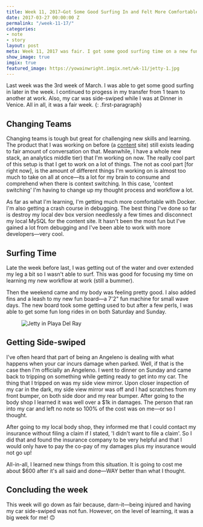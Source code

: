 ```yaml
---
title: Week 11, 2017—Got Some Good Surfing In and Felt More Comfortable In My Roll
date: 2017-03-27 00:00:00 Z
permalink: "/week-11-17/"
categories:
- note
- story
layout: post
meta: Week 11, 2017 was fair. I got some good surfing time on a new fun board and I felt more comfortable in my new position at work.
show_image: true
imgix: true
featured_image: https://yowainwright.imgix.net/wk-11/jetty-1.jpg
---
```


Last week was the 3rd week of March. I was able to get some good surfing in later in the week. I continued to progess in my transfer from 1 team to another at work. Also, my car was side-swiped while I was at Dinner in Venice. All in all, it was a fair week.
{: .first-paragraph}

## Changing Teams

Changing teams is tough but great for challenging new skills and learning. The product that I was working on before (a [content](https://content.dollarshaveclub.com/) site) still exists leading to fair amount of conversation on that. Meanwhile, I have a whole new stack, an analytics middle tier) that I'm working on now. The really cool part of this setup is that I get to work on a lot of things. The not as cool part [for right now], is the amount of different things I'm working on is almost too much to take on all at once—its a lot for my brain to consume and comprehend when there is context switching. In this case, 'context switching' I'm having to change up my thought process and workflow a lot. 

As far as what I'm learning, I'm getting much more comfortable with Docker. I'm also getting a crash course in debugging. The best thing I've done so far is destroy my local dev box version needlessly a few times and disconnect my local MySQL for the content site. It hasn't been the most fun but I've gained a lot from debugging and I've been able to work with more developers—very cool.

## Surfing Time

Late the week before last, I was getting out of the water and over extended my leg a bit so I wasn't able to surf. This was good for focusing my time on learning my new workflow at work (still a bummer). 

Then the weekend came and my body was feeling pretty good. I also added fins and a leash to my new fun board—a 7'2" fun machine for small wave days. The new board took some getting used to but after a few perls, I was able to get some fun long rides in on both Saturday and Sunday. 

<figure>
  <img src="//yowainwright.imgix.net/wk-11/jetty-1.jpg?w=800&h=800&crop=focalpoint&auto=format" alt="Jetty in Playa Del Ray" />
</figure>

## Getting Side-swiped

I've often heard that part of being an Angeleno is dealing with what happens when your car incurs damage when parked. Well, if that is the case then I'm officially an Angeleno. I went to dinner on Sunday and came back to tripping on something while getting ready to get into my car. The thing that I tripped on was my side view mirror. Upon closer inspection of my car in the dark, my side view mirror was off and I had scratches from my front bumper, on both side door and my rear bumper. After going to the body shop I learned it was well over a $1k in damages. The person that ran into my car and left no note so 100% of the cost was on me—or so I thought. 

After going to my local body shop, they informed me that I could contact my insurance without filing a claim if I stated, 'I didn't want to file a claim'. So I did that and found the insurance company to be very helpful and that I would only have to pay the co-pay of my damages plus my insurance would not go up! 

All-in-all, I learned new things from this situation. It is going to cost me about $600 after it's all said and done—WAY better than what I thought.

## Concluding the week

This week will go down as fair because, darn-it—being injured and having my car side-swiped was not fun. However, on the level of learning, it was a big week for me! 🙃


